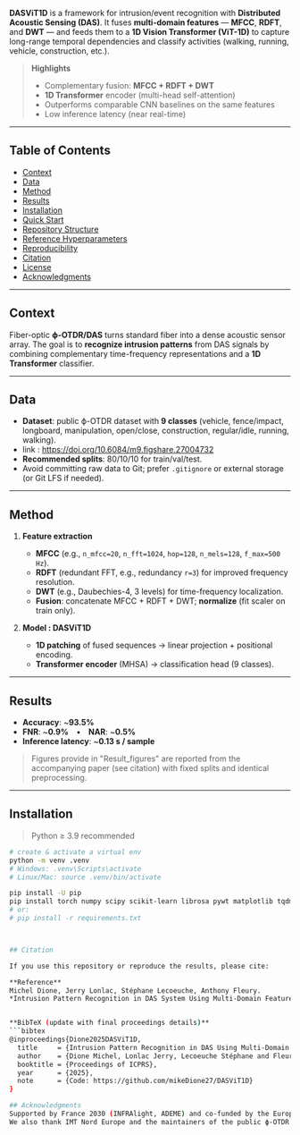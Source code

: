 **DASViT1D** is a framework for intrusion/event recognition with **Distributed Acoustic Sensing (DAS)**. It fuses **multi-domain features** — **MFCC**, **RDFT**, and **DWT** — and feeds them to a **1D Vision Transformer (ViT-1D)** to capture long-range temporal dependencies and classify activities (walking, running, vehicle, construction, etc.).

> **Highlights**
> - Complementary fusion: **MFCC + RDFT + DWT**
> - **1D Transformer** encoder (multi-head self-attention)
> - Outperforms comparable CNN baselines on the same features
> - Low inference latency (near real-time)

---

## Table of Contents
- [Context](#context)
- [Data](#data)
- [Method](#method)
- [Results](#results)
- [Installation](#installation)
- [Quick Start](#quick-start)
- [Repository Structure](#repository-structure)
- [Reference Hyperparameters](#reference-hyperparameters)
- [Reproducibility](#reproducibility)
- [Citation](#citation)
- [License](#license)
- [Acknowledgments](#acknowledgments)

---

## Context
Fiber-optic **ϕ-OTDR/DAS** turns standard fiber into a dense acoustic sensor array. The goal is to **recognize intrusion patterns** from DAS signals by combining complementary time-frequency representations and a **1D Transformer** classifier.

---

## Data
- **Dataset**: public ϕ-OTDR dataset with **9 classes** (vehicle, fence/impact, longboard, manipulation, open/close, construction, regular/idle, running, walking).
- link : https://doi.org/10.6084/m9.figshare.27004732 
- **Recommended splits**: 80/10/10 for train/val/test.  
- Avoid committing raw data to Git; prefer `.gitignore` or external storage (or Git LFS if needed).

---

## Method
1) **Feature extraction**
   - **MFCC** (e.g., `n_mfcc=20`, `n_fft=1024`, `hop=128`, `n_mels=128`, `f_max=500 Hz`).
   - **RDFT** (redundant FFT, e.g., redundancy `r=3`) for improved frequency resolution.
   - **DWT** (e.g., Daubechies-4, 3 levels) for time-frequency localization.
   - **Fusion**: concatenate MFCC + RDFT + DWT; **normalize** (fit scaler on train only).

2) **Model : DASViT1D**
   - **1D patching** of fused sequences → linear projection + positional encoding.  
   - **Transformer encoder** (MHSA) → classification head (9 classes).

---

## Results
- **Accuracy**: ~**93.5%**  
- **FNR**: ~**0.9%** • **NAR**: ~**0.5%**  
- **Inference latency**: ~**0.13 s / sample**

> Figures provide in "Result_figures" are reported from the accompanying paper (see citation) with fixed splits and identical preprocessing.

---

## Installation
> Python ≥ 3.9 recommended

```bash
# create & activate a virtual env
python -m venv .venv
# Windows: .venv\Scripts\activate
# Linux/Mac: source .venv/bin/activate

pip install -U pip
pip install torch numpy scipy scikit-learn librosa pywt matplotlib tqdm
# or:
# pip install -r requirements.txt



## Citation

If you use this repository or reproduce the results, please cite:

**Reference**
Michel Dione, Jerry Lonlac, Stéphane Lecoeuche, Anthony Fleury.  
*Intrusion Pattern Recognition in DAS System Using Multi-Domain Features and Transformer Network*, ICPRS, 2025.


**BibTeX (update with final proceedings details)**
```bibtex
@inproceedings{Dione2025DASViT1D,
  title     = {Intrusion Pattern Recognition in DAS Using Multi-Domain Features and a Transformer Network},
  author    = {Dione Michel, Lonlac Jerry, Lecoeuche Stéphane and Fleury Anthony},
  booktitle = {Proceedings of ICPRS},
  year      = {2025},
  note      = {Code: https://github.com/mikeDione27/DASViT1D}
}

## Acknowledgments
Supported by France 2030 (INFRAlight, ADEME) and co-funded by the European Union (NextGenerationEU).
We also thank IMT Nord Europe and the maintainers of the public ϕ-OTDR dataset (DOI: https://doi.org/10.6084/m9.figshare.27004732).



